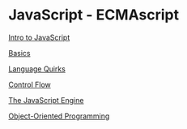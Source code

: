 JavaScript - ECMAscript
=======================
[Intro to JavaScript](intro.md)

[Basics](basics.md)

[Language Quirks](quirks.md)

[Control Flow](control.md)

[The JavaScript Engine](engine.md)

[Object-Oriented Programming](oop.md)

